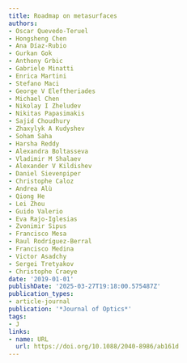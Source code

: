 ```yaml
---
title: Roadmap on metasurfaces
authors:
- Oscar Quevedo-Teruel
- Hongsheng Chen
- Ana Díaz-Rubio
- Gurkan Gok
- Anthony Grbic
- Gabriele Minatti
- Enrica Martini
- Stefano Maci
- George V Eleftheriades
- Michael Chen
- Nikolay I Zheludev
- Nikitas Papasimakis
- Sajid Choudhury
- Zhaxylyk A Kudyshev
- Soham Saha
- Harsha Reddy
- Alexandra Boltasseva
- Vladimir M Shalaev
- Alexander V Kildishev
- Daniel Sievenpiper
- Christophe Caloz
- Andrea Alù
- Qiong He
- Lei Zhou
- Guido Valerio
- Eva Rajo-Iglesias
- Zvonimir Sipus
- Francisco Mesa
- Raul Rodríguez-Berral
- Francisco Medina
- Victor Asadchy
- Sergei Tretyakov
- Christophe Craeye
date: '2019-01-01'
publishDate: '2025-03-27T19:18:00.575487Z'
publication_types:
- article-journal
publication: '*Journal of Optics*'
tags:
- J
links:
- name: URL
  url: https://doi.org/10.1088/2040-8986/ab161d
---
```

